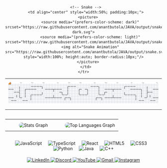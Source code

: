 <!-- ===== Full-Width Animations & Stats ===== -->
<div align="center" style="width:100%;">

  <!-- ===== Pacman & Snake in one row ===== -->
  <table align="center" style="width: 100%; max-width: 900px; margin-bottom: 30px;">
    <tr>
      <!-- Pacman -->
      <td align="center" style="width:50%; padding:10px;">
        <picture>
          <source media="(prefers-color-scheme: dark)" srcset="https://raw.githubusercontent.com/anantbutola/JAVA/output/pacman-contribution-graph-dark.svg">
          <source media="(prefers-color-scheme: light)" srcset="https://raw.githubusercontent.com/anantbutola/JAVA/output/pacman-contribution-graph.svg">
          <img alt="Pacman Contribution Graph" src="https://raw.githubusercontent.com/anantbutola/JAVA/output/pacman-contribution-graph.svg" style="width:100%; height:auto; border-radius:10px;"/>
        </picture>
      </td>

      <!-- Snake -->
      <td align="center" style="width:50%; padding:10px;">
        <picture>
          <source media="(prefers-color-scheme: dark)" srcset="https://raw.githubusercontent.com/anantbutola/JAVA/output/snake-dark.svg">
          <source media="(prefers-color-scheme: light)" srcset="https://raw.githubusercontent.com/anantbutola/JAVA/output/snake.svg">
          <img alt="Snake Animation" src="https://raw.githubusercontent.com/anantbutola/JAVA/output/snake.svg" style="width:100%; height:auto; border-radius:10px;"/>
        </picture>
      </td>
    </tr>
  </table>

  <!-- ===== Stats & Languages Side by Side ===== -->
  <table align="center" style="width:100%; max-width: 900px; margin-bottom: 30px;">
    <tr>
      <td align="center" style="width:50%; padding:10px;">
        <img src="https://github-readme-stats.vercel.app/api?username=anantbutola&hide_title=false&hide_rank=false&show_icons=true&include_all_commits=true&count_private=true&disable_animations=false&theme=dark&locale=en&hide_border=false" style="width:100%; height:auto; border-radius:10px;" alt="Stats Graph"/>
      </td>
      <td align="center" style="width:50%; padding:10px;">
        <img src="https://github-readme-stats.vercel.app/api/top-langs?username=anantbutola&locale=en&hide_title=false&layout=compact&card_width=320&langs_count=5&theme=dark&hide_border=false" style="width:100%; height:auto; border-radius:10px;" alt="Top Languages Graph"/>
      </td>
    </tr>
  </table>

  <!-- ===== Tech Icons ===== -->
  <div align="center" style="margin-bottom:20px;">
    <img src="https://cdn.jsdelivr.net/gh/devicons/devicon/icons/javascript/javascript-original.svg" height="36" alt="JavaScript"/>
    <img width="12"/>
    <img src="https://cdn.jsdelivr.net/gh/devicons/devicon/icons/typescript/typescript-original.svg" height="36" alt="TypeScript"/>
    <img width="12"/>
    <img src="https://cdn.jsdelivr.net/gh/devicons/devicon/icons/react/react-original.svg" height="36" alt="React"/>
    <img width="12"/>
    <img src="https://cdn.jsdelivr.net/gh/devicons/devicon/icons/html5/html5-original.svg" height="36" alt="HTML5"/>
    <img width="12"/>
    <img src="https://cdn.jsdelivr.net/gh/devicons/devicon/icons/css3/css3-original.svg" height="36" alt="CSS3"/>
    <img width="12"/>
    <img src="https://cdn.jsdelivr.net/gh/devicons/devicon/icons/python/python-original.svg" height="36" alt="Python"/>
    <img width="12"/>
    <img src="https://cdn.jsdelivr.net/gh/devicons/devicon/icons/java/java-original.svg" height="36" alt="Java"/>
    <img width="12"/>
    <img src="https://cdn.jsdelivr.net/gh/devicons/devicon/icons/cplusplus/cplusplus-original.svg" height="36" alt="C++"/>
  </div>

  <!-- ===== Social Links ===== -->
  <div align="center">
    <a href="https://www.linkedin.com/in/anant-butola-b63174370" target="_blank">
      <img src="https://raw.githubusercontent.com/maurodesouza/profile-readme-generator/master/src/assets/icons/social/linkedin/default.svg" width="50" height="50" alt="LinkedIn"/>
    </a>
    <a href="https://discord.com/channels/anantbutolaa" target="_blank">
      <img src="https://raw.githubusercontent.com/maurodesouza/profile-readme-generator/master/src/assets/icons/social/discord/default.svg" width="50" height="50" alt="Discord"/>
    </a>
    <a href="https://www.youtube.com/playlist?list=PL9gnSGHSqcnr_DxHsP7AW9ftq0AtAyYqJ" target="_blank">
      <img src="https://raw.githubusercontent.com/maurodesouza/profile-readme-generator/master/src/assets/icons/social/youtube/default.svg" width="50" height="50" alt="YouTube"/>
    </a>
    <a href="https://mail.google.com/mail/anantbutola8" target="_blank">
      <img src="https://raw.githubusercontent.com/maurodesouza/profile-readme-generator/master/src/assets/icons/social/gmail/default.svg" width="50" height="50" alt="Gmail"/>
    </a>
    <a href="https://www.instagram.com/annantbutola" target="_blank">
      <img src="https://raw.githubusercontent.com/maurodesouza/profile-readme-generator/master/src/assets/icons/social/instagram/default.svg" width="50" height="50" alt="Instagram"/>
    </a>
  </div>

</div>
